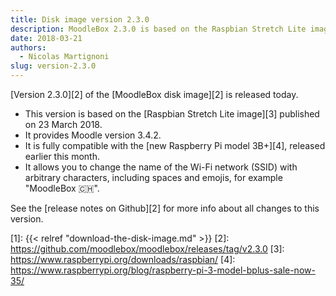 ```yaml
---
title: Disk image version 2.3.0
description: MoodleBox 2.3.0 is based on the Raspbian Stretch Lite image of 2018-03-13 and Moodle 3.4.2. It supports the new Raspberry Pi 3B+.
date: 2018-03-21
authors:
  - Nicolas Martignoni
slug: version-2.3.0
---
```


[Version 2.3.0][2] of the [MoodleBox disk image][2] is released today.

  - This version is based on the [Raspbian Stretch Lite image][3] published on 23 March 2018.
  - It provides Moodle version 3.4.2.
  - It is fully compatible with the [new Raspberry Pi model 3B+][4], released earlier this month.
  - It allows you to change the name of the Wi-Fi network (SSID) with arbitrary characters, including spaces and emojis, for example "MoodleBox 🇨🇭".

See the [release notes on Github][2] for more info about all changes to this version.

 [1]: {{< relref "download-the-disk-image.md" >}}
 [2]: https://github.com/moodlebox/moodlebox/releases/tag/v2.3.0
 [3]: https://www.raspberrypi.org/downloads/raspbian/
 [4]: https://www.raspberrypi.org/blog/raspberry-pi-3-model-bplus-sale-now-35/
